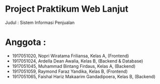 # Project Praktikum Web Lanjut
Judul   : Sistem Informasi Penjualan<br>

# Anggota :
<ul>
    <li>1917051020, Nopri Wiratama Friliansa, Kelas A, (Frontend)</li>
    <li>1917051024, Ardella Dean Awalia, Kelas B, (Backend & Database)</li>
    <li>1917051045, Muhammad Bintang Firdaus, Kelas A, (Backend)</li>
    <li>1917051059, Raymond Faraz Yandika, Kelas B, (Frontend)</li>
    <li>1917051065, Faishal Hariz Makaarim Gandadipoera, Kelas B, (Backend)</li>
</ul>